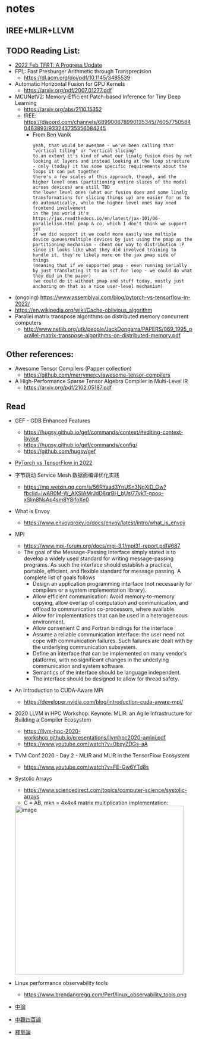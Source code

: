 # notes
## IREE+MLIR+LLVM

## TODO Reading List:
* [2022 Feb TFRT: A Progress Update](https://blog.tensorflow.org/2022/02/tfrt-progress-update.html)
* FPL: Fast Presburger Arithmetic through Transprecision
  - https://dl.acm.org/doi/pdf/10.1145/3485539
* Automatic Horizontal Fusion for GPU Kernels
  - https://arxiv.org/pdf/2007.01277.pdf
* MCUNetV2: Memory-Efficient Patch-based Inference for Tiny Deep Learning
  - https://arxiv.org/abs/2110.15352
  - IREE: https://discord.com/channels/689900678990135345/760577505840463893/933243735356084245
    * From Ben Vanik
      ```
      yeah, that would be awesome - we've been calling that "vertical tiling" or "vertical slicing"
      to an extent it's kind of what our linalg fusion does by not looking at layers and instead looking at the loop structure - only (today) it has some specific requirements about the loops it can put together
      there's a few scales of this approach, though, and the higher level ones (partitioning entire slices of the model across devices) are still TBD
      the lower level ones (what our fusion does and some linalg transformations for slicing things up) are easier for us to do automatically, while the higher level ones may need frontend involvement
      in the jax world it's https://jax.readthedocs.io/en/latest/jax-101/06-parallelism.html pmap & co, which I don't think we support yet
      if we did support it we could more easily use multiple device queues/multiple devices by just using the pmap as the partitioning mechanism - cheat our way to distribution :P
      since it looks like what they did involved training to handle it, they're likely more on the jax pmap side of things
      (meaning that if we supported pmap - even running serially by just translating it to an scf.for loop - we could do what they did in the paper)
      (we could do it without pmap and stuff today, mostly just anchoring on that as a nice user-level mechanism)
      ```
* (ongoing) https://www.assemblyai.com/blog/pytorch-vs-tensorflow-in-2022/
* https://en.wikipedia.org/wiki/Cache-oblivious_algorithm
* Parallel matrix transpose algorithms on distributed memory concurrent computers
  - http://www.netlib.org/utk/people/JackDongarra/PAPERS/069_1995_parallel-matrix-transpose-algorithms-on-distributed-memory.pdf

## Other references:
* Awesome Tensor Compilers (Papper collection)
  - https://github.com/merrymercy/awesome-tensor-compilers
* A High-Performance Sparse Tensor Algebra Compiler in Multi-Level IR
  - https://arxiv.org/pdf/2102.05187.pdf

## Read
* GEF - GDB Enhanced Features
  * https://hugsy.github.io/gef/commands/context/#editing-context-layout
  * https://hugsy.github.io/gef/commands/config/
  * https://github.com/hugsy/gef
* [PyTorch vs TensorFlow in 2022](https://www.assemblyai.com/blog/pytorch-vs-tensorflow-in-2022/)
* 字节跳动 Service Mesh 数据面编译优化实践
  - https://mp.weixin.qq.com/s/56RYaad3YnUSn3NgXiD_Ow?fbclid=IwAR0M-W_AXSIAMrJdD8qrBH_bUsl77vkT-gpoo-xSlm8NsAp4sm8Y8ifoXe0
* What is Envoy
  - https://www.envoyproxy.io/docs/envoy/latest/intro/what_is_envoy
* MPI
  * https://www.mpi-forum.org/docs/mpi-3.1/mpi31-report.pdf#687
  * The goal of the Message-Passing Interface simply stated is to develop a widely used
    standard for writing message-passing programs. As such the interface should establish a
    practical, portable, efficient, and flexible standard for message passing.
    A complete list of goals follows
    * Design an application programming interface (not necessarily for compilers or a system
      implementation library).
    * Allow efficient communication: Avoid memory-to-memory copying, allow overlap of
      computation and communication, and offload to communication co-processors, where
      available.
    * Allow for implementations that can be used in a heterogeneous environment.
    * Allow convenient C and Fortran bindings for the interface
    * Assume a reliable communication interface: the user need not cope with communication failures. 
      Such failures are dealt with by the underlying communication subsystem.
    * Define an interface that can be implemented on many vendor’s platforms, with no
      significant changes in the underlying communication and system software.
    * Semantics of the interface should be language independent.
    * The interface should be designed to allow for thread safety.

* An Introduction to CUDA-Aware MPI
  - https://developer.nvidia.com/blog/introduction-cuda-aware-mpi/
* 2020 LLVM in HPC Workshop: Keynote: MLIR: an Agile Infrastructure for Building a Compiler Ecosystem
  * https://llvm-hpc-2020-workshop.github.io/presentations/llvmhpc2020-amini.pdf  
  * https://www.youtube.com/watch?v=0bxyZDGs-aA
* TVM Conf 2020 - Day 2 - MLIR and MLIR in the TensorFlow Ecosystem
  * https://www.youtube.com/watch?v=FE-Gw6YTd8s
* Systolic Arrays
  * https://www.sciencedirect.com/topics/computer-science/systolic-arrays
  * C = AB, mkn = 4x4x4 matrix multiplication implementation:
  <img width="453" alt="image" src="https://user-images.githubusercontent.com/5351229/166235438-d2a73aa3-260c-48ce-98e2-e3e52dfcce31.png">
* Linux performance observability tools
  - https://www.brendangregg.com/Perf/linux_observability_tools.png
* [中論](http://e-dalailama.com/sutra/Foundamental_Middle_Path.pdf)
* [中觀四百論](http://e-dalailama.com/sutra/400_2016.pdf)
* [釋量論](http://e-dalailama.com/sutra/%E9%87%8B%E9%87%8F%E8%AB%96.pdf)
